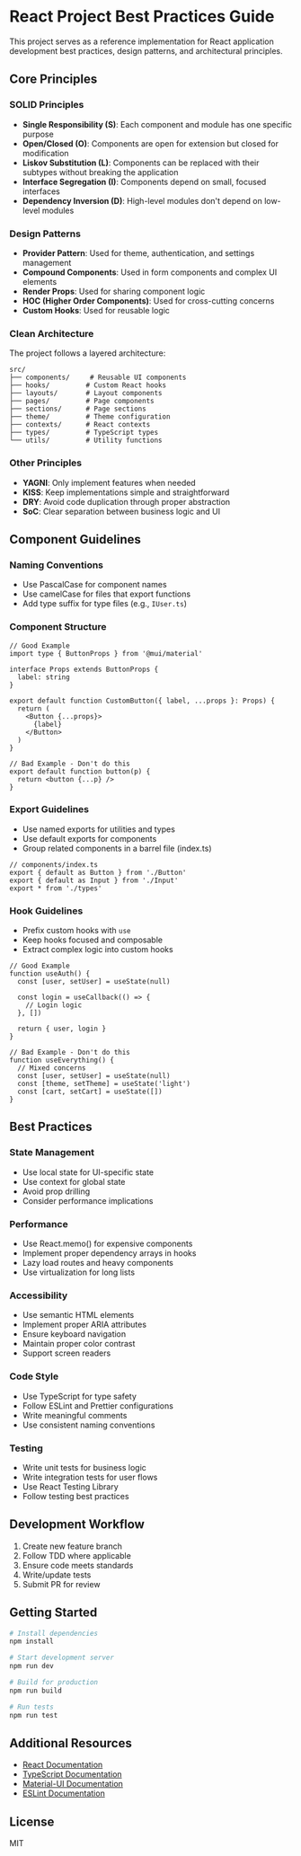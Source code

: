 # React Project Best Practices Guide

This project serves as a reference implementation for React application development best practices, design patterns, and architectural principles.

## Core Principles

### SOLID Principles

- **Single Responsibility (S)**: Each component and module has one specific purpose
- **Open/Closed (O)**: Components are open for extension but closed for modification
- **Liskov Substitution (L)**: Components can be replaced with their subtypes without breaking the application
- **Interface Segregation (I)**: Components depend on small, focused interfaces
- **Dependency Inversion (D)**: High-level modules don't depend on low-level modules

### Design Patterns

- **Provider Pattern**: Used for theme, authentication, and settings management
- **Compound Components**: Used in form components and complex UI elements
- **Render Props**: Used for sharing component logic
- **HOC (Higher Order Components)**: Used for cross-cutting concerns
- **Custom Hooks**: Used for reusable logic

### Clean Architecture

The project follows a layered architecture:

```
src/
├── components/     # Reusable UI components
├── hooks/         # Custom React hooks
├── layouts/       # Layout components
├── pages/         # Page components
├── sections/      # Page sections
├── theme/         # Theme configuration
├── contexts/      # React contexts
├── types/         # TypeScript types
└── utils/         # Utility functions
```

### Other Principles

- **YAGNI**: Only implement features when needed
- **KISS**: Keep implementations simple and straightforward
- **DRY**: Avoid code duplication through proper abstraction
- **SoC**: Clear separation between business logic and UI

## Component Guidelines

### Naming Conventions

- Use PascalCase for component names
- Use camelCase for files that export functions
- Add type suffix for type files (e.g., `IUser.ts`)

### Component Structure

```tsx
// Good Example
import type { ButtonProps } from '@mui/material'

interface Props extends ButtonProps {
  label: string
}

export default function CustomButton({ label, ...props }: Props) {
  return (
    <Button {...props}>
      {label}
    </Button>
  )
}

// Bad Example - Don't do this
export default function button(p) {
  return <button {...p} />
}
```

### Export Guidelines

- Use named exports for utilities and types
- Use default exports for components
- Group related components in a barrel file (index.ts)

```tsx
// components/index.ts
export { default as Button } from './Button'
export { default as Input } from './Input'
export * from './types'
```

### Hook Guidelines

- Prefix custom hooks with `use`
- Keep hooks focused and composable
- Extract complex logic into custom hooks

```tsx
// Good Example
function useAuth() {
  const [user, setUser] = useState(null)
  
  const login = useCallback(() => {
    // Login logic
  }, [])

  return { user, login }
}

// Bad Example - Don't do this
function useEverything() {
  // Mixed concerns
  const [user, setUser] = useState(null)
  const [theme, setTheme] = useState('light')
  const [cart, setCart] = useState([])
}
```

## Best Practices

### State Management

- Use local state for UI-specific state
- Use context for global state
- Avoid prop drilling
- Consider performance implications

### Performance

- Use React.memo() for expensive components
- Implement proper dependency arrays in hooks
- Lazy load routes and heavy components
- Use virtualization for long lists

### Accessibility

- Use semantic HTML elements
- Implement proper ARIA attributes
- Ensure keyboard navigation
- Maintain proper color contrast
- Support screen readers

### Code Style

- Use TypeScript for type safety
- Follow ESLint and Prettier configurations
- Write meaningful comments
- Use consistent naming conventions

### Testing

- Write unit tests for business logic
- Write integration tests for user flows
- Use React Testing Library
- Follow testing best practices

## Development Workflow

1. Create new feature branch
2. Follow TDD where applicable
3. Ensure code meets standards
4. Write/update tests
5. Submit PR for review

## Getting Started

```bash
# Install dependencies
npm install

# Start development server
npm run dev

# Build for production
npm run build

# Run tests
npm run test
```

## Additional Resources

- [React Documentation](https://react.dev)
- [TypeScript Documentation](https://www.typescriptlang.org)
- [Material-UI Documentation](https://mui.com)
- [ESLint Documentation](https://eslint.org)

## License

MIT